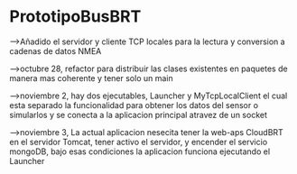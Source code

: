 ﻿# PrototipoBusBRT
-->Añadido el servidor y cliente TCP locales para la lectura y conversion a cadenas de datos NMEA  

-->octubre 28, refactor para distribuir las clases existentes en paquetes de manera mas coherente y tener solo un main

-->noviembre 2, hay dos ejecutables, Launcher y MyTcpLocalClient el cual esta separado la funcionalidad para obtener los datos del sensor o simularlos y se conecta a la aplicacion principal atravez de un socket

-->noviembre 3, La actual aplicacion nesecita tener la web-aps CloudBRT en el servidor Tomcat, tener activo el servidor, y encender el servicio mongoDB, bajo esas condiciones la aplicacion funciona ejecutando el Launcher
